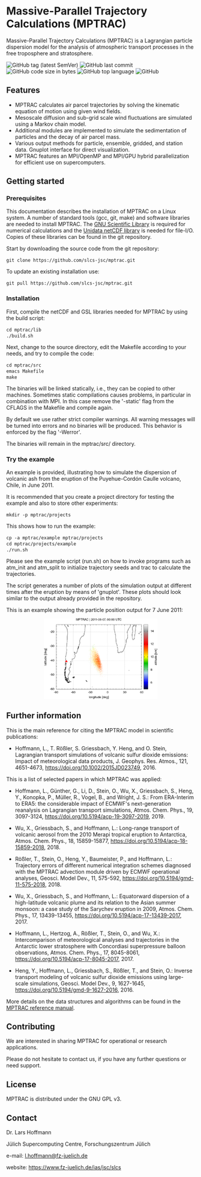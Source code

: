 # Massive-Parallel Trajectory Calculations (MPTRAC)

Massive-Parallel Trajectory Calculations (MPTRAC) is a Lagrangian particle dispersion model for the analysis of atmospheric transport processes in the free troposphere and stratosphere.

![GitHub tag (latest SemVer)](https://img.shields.io/github/tag/slcs-jsc/mptrac.svg)
![GitHub last commit](https://img.shields.io/github/last-commit/slcs-jsc/mptrac.svg)
![GitHub code size in bytes](https://img.shields.io/github/languages/code-size/slcs-jsc/mptrac.svg)
![GitHub top language](https://img.shields.io/github/languages/top/slcs-jsc/mptrac.svg)
![GitHub](https://img.shields.io/github/license/slcs-jsc/mptrac.svg)

## Features

* MPTRAC calculates air parcel trajectories by solving the kinematic equation of motion using given wind fields.
* Mesoscale diffusion and sub-grid scale wind fluctuations are simulated using a Markov chain model.
* Additional modules are implemented to simulate the sedimentation of particles and the decay of air parcel mass.
* Various output methods for particle, ensemble, gridded, and station data. Gnuplot interface for direct visualization.
* MPTRAC features an MPI/OpenMP and MPI/GPU hybrid parallelization for efficient use on supercomputers.

## Getting started

### Prerequisites

This documentation describes the installation of MPTRAC on a Linux system. A number of standard tools (gcc, git, make) and software libraries are needed to install MPTRAC. The [GNU Scientific Library](https://www.gnu.org/software/gsl) is required for numerical calculations and the [Unidata netCDF library](http://www.unidata.ucar.edu/software/netcdf) is needed for file-I/O. Copies of these libraries can be found in the git repository.

Start by downloading the source code from the git repository:

    git clone https://github.com/slcs-jsc/mptrac.git

To update an existing installation use:

    git pull https://github.com/slcs-jsc/mptrac.git

### Installation

First, compile the netCDF and GSL libraries needed for MPTRAC by using the build script:

    cd mptrac/lib
    ./build.sh

Next, change to the source directory, edit the Makefile according to your needs, and try to compile the code:

    cd mptrac/src
    emacs Makefile
    make

The binaries will be linked statically, i.e., they can be copied to other machines. Sometimes static compilations causes problems, in particular in combination with MPI. In this case remove the '-static' flag from the CFLAGS in the Makefile and compile again.

By default we use rather strict compiler warnings. All warning messages will be turned into errors and no binaries will be produced. This behavior is enforced by the flag '-Werror'.

The binaries will remain in the mptrac/src/ directory.

### Try the example

An example is provided, illustrating how to simulate the dispersion of volcanic ash from the eruption of the Puyehue-Cordón Caulle volcano, Chile, in June 2011.

It is recommended that you create a project directory for testing the example and also to store other experiments:

    mkdir -p mptrac/projects

This shows how to run the example:

    cp -a mptrac/example mptrac/projects
    cd mptrac/projects/example
    ./run.sh

Please see the example script (run.sh) on how to invoke programs such as atm_init and atm_split to initialize trajectory seeds and trac to calculate the trajectories.

The script generates a number of plots of the simulation output at different times after the eruption by means of 'gnuplot'. These plots should look similar to the output already provided in the repository.

This is an example showing the particle position output for 7 June 2011:
<p align="center"><img src="example/plots.org/atm_diff_2011_06_07_00_00.tab.png" width="60%"/></p>

## Further information

This is the main reference for citing the MPTRAC model in scientific publications:

* Hoffmann, L., T. Rößler, S. Griessbach, Y. Heng, and O. Stein, Lagrangian transport simulations of volcanic sulfur dioxide emissions: Impact of meteorological data products, J. Geophys. Res. Atmos., 121, 4651-4673, https://doi.org/10.1002/2015JD023749, 2016. 

This is a list of selected papers in which MPTRAC was applied:

* Hoffmann, L., Günther, G., Li, D., Stein, O., Wu, X., Griessbach, S., Heng, Y., Konopka, P., Müller, R., Vogel, B., and Wright, J. S.: From ERA-Interim to ERA5: the considerable impact of ECMWF's next-generation reanalysis on Lagrangian transport simulations, Atmos. Chem. Phys., 19, 3097-3124, https://doi.org/10.5194/acp-19-3097-2019, 2019.

* Wu, X., Griessbach, S., and Hoffmann, L.: Long-range transport of volcanic aerosol from the 2010 Merapi tropical eruption to Antarctica, Atmos. Chem. Phys., 18, 15859-15877, https://doi.org/10.5194/acp-18-15859-2018, 2018.

* Rößler, T., Stein, O., Heng, Y., Baumeister, P., and Hoffmann, L.: Trajectory errors of different numerical integration schemes diagnosed with the MPTRAC advection module driven by ECMWF operational analyses, Geosci. Model Dev., 11, 575-592, https://doi.org/10.5194/gmd-11-575-2018, 2018.

* Wu, X., Griessbach, S., and Hoffmann, L.: Equatorward dispersion of a high-latitude volcanic plume and its relation to the Asian summer monsoon: a case study of the Sarychev eruption in 2009, Atmos. Chem. Phys., 17, 13439-13455, https://doi.org/10.5194/acp-17-13439-2017, 2017.

* Hoffmann, L., Hertzog, A., Rößler, T., Stein, O., and Wu, X.: Intercomparison of meteorological analyses and trajectories in the Antarctic lower stratosphere with Concordiasi superpressure balloon observations, Atmos. Chem. Phys., 17, 8045-8061, https://doi.org/10.5194/acp-17-8045-2017, 2017.

* Heng, Y., Hoffmann, L., Griessbach, S., Rößler, T., and Stein, O.: Inverse transport modeling of volcanic sulfur dioxide emissions using large-scale simulations, Geosci. Model Dev., 9, 1627-1645, https://doi.org/10.5194/gmd-9-1627-2016, 2016.

More details on the data structures and algorithms can be found in the [MPTRAC reference manual](doc/refman.pdf).

## Contributing

We are interested in sharing MPTRAC for operational or research applications.

Please do not hesitate to contact us, if you have any further questions or need support.

## License

MPTRAC is distributed under the GNU GPL v3.

## Contact

Dr. Lars Hoffmann  

Jülich Supercomputing Centre, Forschungszentrum Jülich

e-mail: l.hoffmann@fz-juelich.de

website: https://www.fz-juelich.de/ias/jsc/slcs
